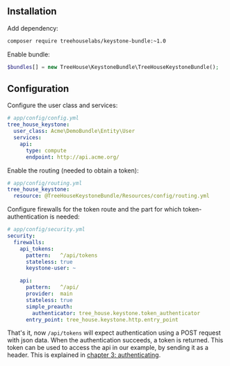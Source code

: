 ## Installation

Add dependency:

```sh
composer require treehouselabs/keystone-bundle:~1.0
```

Enable bundle:

```php
$bundles[] = new TreeHouse\KeystoneBundle\TreeHouseKeystoneBundle();
```

## Configuration

Configure the user class and services:

```yaml
# app/config/config.yml
tree_house_keystone:
  user_class: Acme\DemoBundle\Entity\User
  services:
    api:
      type: compute
      endpoint: http://api.acme.org/
```

Enable the routing (needed to obtain a token):

```yaml
# app/config/routing.yml
tree_house_keystone:
  resource: @TreeHouseKeystoneBundle/Resources/config/routing.yml
```

Configure firewalls for the token route and the part for which token-authentication is needed:

```yaml
# app/config/security.yml
security:
  firewalls:
    api_tokens:
      pattern:   ^/api/tokens
      stateless: true
      keystone-user: ~

    api:
      pattern:   ^/api/
      provider:  main
      stateless: true
      simple_preauth:
        authenticator: tree_house.keystone.token_authenticator
      entry_point: tree_house.keystone.http.entry_point  
```

That's it, now `/api/tokens` will expect authentication using a POST request with json data.
When the authentication succeeds, a token is returned. This token can be used to access the api
in our example, by sending it as a header. This is explained in [chapter 3: authenticating][0].

[0]: 03-authenticating.md
